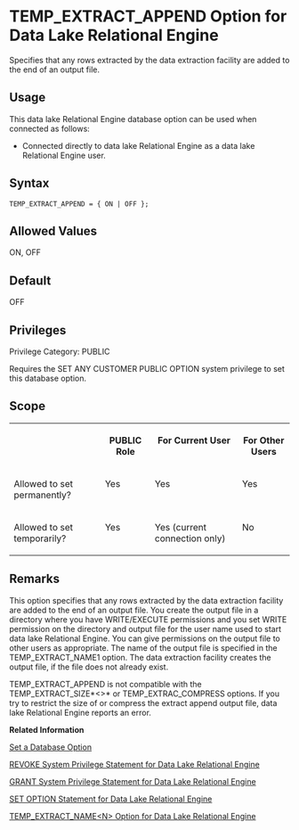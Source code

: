<!-- loioa65b43e184f21015a50fca8217c1fe45 -->

# TEMP\_EXTRACT\_APPEND Option for Data Lake Relational Engine

Specifies that any rows extracted by the data extraction facility are added to the end of an output file.



<a name="loioa65b43e184f21015a50fca8217c1fe45__section_ucg_xsr_znb"/>

## Usage

This data lake Relational Engine database option can be used when connected as follows:

-   Connected directly to data lake Relational Engine as a data lake Relational Engine user.



<a name="loioa65b43e184f21015a50fca8217c1fe45__section_qkq_jqh_mrb"/>

## Syntax

```
TEMP_EXTRACT_APPEND = { ON | OFF };
```



<a name="loioa65b43e184f21015a50fca8217c1fe45__iq_refso_983"/>

## Allowed Values

ON, OFF



<a name="loioa65b43e184f21015a50fca8217c1fe45__iq_refso_984"/>

## Default

OFF



<a name="loioa65b43e184f21015a50fca8217c1fe45__section_k3c_gxb_3qb"/>

## Privileges

Privilege Category: PUBLIC

Requires the SET ANY CUSTOMER PUBLIC OPTION system privilege to set this database option.



<a name="loioa65b43e184f21015a50fca8217c1fe45__iq_refso_985"/>

## Scope


<table>
<tr>
<th valign="top">

 

</th>
<th valign="top">

PUBLIC Role

</th>
<th valign="top">

For Current User

</th>
<th valign="top">

For Other Users

</th>
</tr>
<tr>
<td valign="top">

Allowed to set permanently?

</td>
<td valign="top">

Yes

</td>
<td valign="top">

Yes

</td>
<td valign="top">

Yes

</td>
</tr>
<tr>
<td valign="top">

Allowed to set temporarily?

</td>
<td valign="top">

Yes

</td>
<td valign="top">

Yes \(current connection only\)

</td>
<td valign="top">

No

</td>
</tr>
</table>



<a name="loioa65b43e184f21015a50fca8217c1fe45__iq_refso_986"/>

## Remarks

This option specifies that any rows extracted by the data extraction facility are added to the end of an output file. You create the output file in a directory where you have WRITE/EXECUTE permissions and you set WRITE permission on the directory and output file for the user name used to start data lake Relational Engine. You can give permissions on the output file to other users as appropriate. The name of the output file is specified in the TEMP\_EXTRACT\_NAME1 option. The data extraction facility creates the output file, if the file does not already exist.

TEMP\_EXTRACT\_APPEND is not compatible with the TEMP\_EXTRACT\_SIZE*<\>* or TEMP\_EXTRAC\_COMPRESS options. If you try to restrict the size of or compress the extract append output file, data lake Relational Engine reports an error.

**Related Information**  


[Set a Database Option](set-a-database-option-0dcb893.md "You set options with the SET OPTION statement.")

[REVOKE System Privilege Statement for Data Lake Relational Engine](../080-sql-statements/revoke-system-privilege-statement-for-data-lake-relational-engine-a3eadda.md "Removes specific system privileges from specific users and the right to administer the privilege.")

[GRANT System Privilege Statement for Data Lake Relational Engine](../080-sql-statements/grant-system-privilege-statement-for-data-lake-relational-engine-a3dfcb0.md "Grants specific system privileges to users or roles, with or without administrative rights.")

[SET OPTION Statement for Data Lake Relational Engine](../080-sql-statements/set-option-statement-for-data-lake-relational-engine-a625da7.md "Changes options that affect the behavior of the database and its compatibility with Transact-SQL. Setting the value of an option can change the behavior for all users or an individual user, in either a temporary or permanent scope.")

[TEMP\_EXTRACT\_NAME<N\> Option for Data Lake Relational Engine](temp-extract-name-n-option-for-data-lake-relational-engine-a65dd19.md "Specifies the data lake Filescontainer object file name, or theAzure block blob name, or the Amazon S3 bucket object name you’re extracting to. You must specify the name when extracting data from data lake Relational Engine to cloud storage.")

